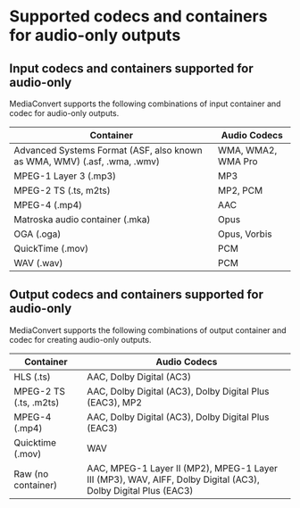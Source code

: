 # Supported codecs and containers for audio\-only outputs<a name="supported-codecs-containers-audio-only"></a>

## Input codecs and containers supported for audio\-only<a name="input-codecs-and-containers-supported-for-audio-only"></a>

MediaConvert supports the following combinations of input container and codec for audio\-only outputs\.


| Container | Audio Codecs | 
| --- | --- | 
| Advanced Systems Format \(ASF, also known as WMA, WMV\) \(\.asf, \.wma, \.wmv\) | WMA, WMA2, WMA Pro | 
| MPEG\-1 Layer 3 \(\.mp3\) | MP3 | 
| MPEG\-2 TS \(\.ts, m2ts\) | MP2, PCM | 
| MPEG\-4 \(\.mp4\) | AAC | 
| Matroska audio container \(\.mka\) | Opus | 
| OGA \(\.oga\) | Opus, Vorbis | 
| QuickTime \(\.mov\) | PCM | 
| WAV \(\.wav\) | PCM | 

## Output codecs and containers supported for audio\-only<a name="output-codecs-and-containers-supported-for-audio-only"></a>

MediaConvert supports the following combinations of output container and codec for creating audio\-only outputs\.


| Container | Audio Codecs | 
| --- | --- | 
| HLS \(\.ts\) | AAC, Dolby Digital \(AC3\) | 
| MPEG\-2 TS \(\.ts, \.m2ts\) | AAC, Dolby Digital \(AC3\), Dolby Digital Plus \(EAC3\), MP2 | 
| MPEG\-4 \(\.mp4\) | AAC, Dolby Digital \(AC3\), Dolby Digital Plus \(EAC3\) | 
| Quicktime \(\.mov\) | WAV | 
| Raw \(no container\) | AAC, MPEG\-1 Layer II \(MP2\), MPEG\-1 Layer III \(MP3\), WAV, AIFF, Dolby Digital \(AC3\), Dolby Digital Plus \(EAC3\) | 